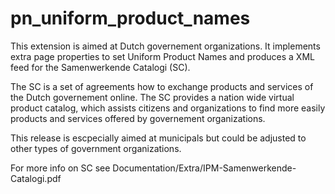 # pn_uniform_product_names
This extension is aimed at Dutch governement organizations. It implements extra page properties to set Uniform Product Names and produces a XML feed for the Samenwerkende Catalogi (SC).

The SC is a set of agreements how to exchange products and services of the Dutch governement online. The SC provides a nation wide virtual product catalog, which assists citizens and organizations to find more easily products and services offered by governement organizations.

This release is escpecially aimed at municipals but could be adjusted to other types of government organizations.

For more info on SC see Documentation/Extra/IPM-Samenwerkende-Catalogi.pdf

